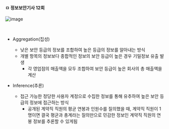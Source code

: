 #### ㅁ 정보보안기사 12회

![image](https://user-images.githubusercontent.com/62640332/136684879-ae7a8bfe-cc83-45de-a46e-ea9993fc8ca2.png)

<br>


- Aggregation(집성)
  - 낮은 보안 등급의 정보를 조합하여 높은 등급의 정보를 알아내는 방식
  - 개별 항목의 정보보다 종합적인 정보의 보안 등급이 높은 경우 기밀정보 유출 발생
    - 각 영업점의 매출액을 모두 조합하여 보안 등급이 높은 회사의 총 매출액을 계산


- Inference(추론)
  - 접근 가능한 정당한 사용자 계정으로 수집한 정보를 통해 유추하여 높은 보안 등급의 정보에 접근하는 방식
    - 공개된 계약직 직원의 평균 연봉과 인원수를 질의했을 때, 계약직 직원이 1명이면 결국 평균과 총계라는 질의만으로 민감한 정보인 계약직 직원의 연봉 정보를 추론할 수 있게됨
